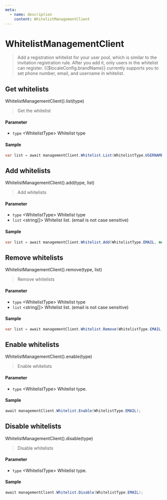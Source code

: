 ```yaml
---
meta:
  - name: description
    content: WhitelistManagementClient 
---
```


# WhitelistManagementClient

<LastUpdated/>


> Add a registration whitelist for your user pool, which is similar to the invitation registration rule. After you add it, only users in the whitelist can register. {{$localeConfig.brandName}} currently supports you to set phone number, email, and username in whitelist.

## Get whitelists

WhitelistManagementClient().list(type)

> Get the whitelist

#### Parameter

- `type` \<WhitelistType\> Whitelist type

#### Sample

```csharp
var list = await managementClient.Whitelist.List(WhitelistType.USERNAME);
```

## Add whitelists

WhitelistManagementClient().add(type, list)

> Add whitelists

#### Parameter

- `type` \<WhitelistType\> Whitelist type
- `list` \<string[]\> Whitelist list. (email is not case sensitive)

#### Sample

```csharp
var list = await managementClient.Whitelist.Add(WhitelistType.EMAIL, new string[] { "test@test.com" });
```

## Remove whitelists

WhitelistManagementClient().remove(type, list)

> Remove whitelists

#### Parameter 

- `type` \<WhitelistType\> Whitelist type
- `list` \<string[]\> Whitelist list. (email is not case sensitive)

#### Sample

```csharp
var list = await managementClient.Whitelist.Remove(WhitelistType.EMAIL, new string[] { "test@test.com" });
```

## Enable whitelists

WhitelistManagementClient().enable(type)

> Enable whitelists

#### Parameter

- `type` \<WhitelistType\> Whitelist type.

#### Sample

```csharp
await managementClient.Whitelist.Enable(WhitelistType.EMAIL);
```

## Disable whitelists

WhitelistManagementClient().disable(type)

> Disable whitelists

#### Parameter

- `type` \<WhitelistType\>  Whitelist type.

#### Sample

```csharp
await managementClient.Whitelist.Disable(WhitelistType.EMAIL);
```
